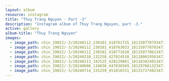 ```yaml
---
layout: album
resource: instagram
title: "Thuy Trang Nguyen - Part -3"
description: "Instagram album of Thuy Trang Nguyen, part -3."
active: gallery
album-title: "Thuy Trang Nguyen"
images:
  - image_path: chin_19022/-3/20240112_230101_418761725_18115077079347304_7387231783304621141_n.jpg
  - image_path: chin_19022/-3/20240112_230101_418763033_18115077070347304_2994168301907761822_n.jpg
  - image_path: chin_19022/-3/20240112_230101_418771610_18115077061347304_4836224413172556986_n.jpg
  - image_path: chin_19022/-3/20240210_132258_427024510_18118061956347304_6036480171830429220_n.jpg
  - image_path: chin_19022/-3/20240213_182525_428129881_18118382401347304_5213850042970411752_n.jpg
  - image_path: chin_19022/-3/20240606_134836_447836569_18129766132347304_4343857064379515877_n.jpg
  - image_path: chin_19022/-3/20240714_155259_451016531_18133727482347304_7966165023938519906_n.jpg
---
```

